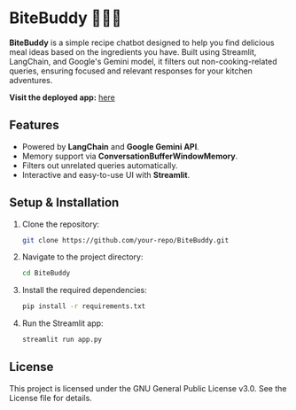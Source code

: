 # BiteBuddy 🧑🏻‍🍳

**BiteBuddy** is a simple recipe chatbot designed to help you find delicious meal ideas based on the ingredients you have. Built using Streamlit, LangChain, and Google's Gemini model, it filters out non-cooking-related queries, ensuring focused and relevant responses for your kitchen adventures.

**Visit the deployed app:** [here](https://bitebuddy-bhuman.streamlit.app/)

## Features
- Powered by **LangChain** and **Google Gemini API**.
- Memory support via **ConversationBufferWindowMemory**.
- Filters out unrelated queries automatically.
- Interactive and easy-to-use UI with **Streamlit**.

## Setup & Installation
1. Clone the repository:
   ```bash
   git clone https://github.com/your-repo/BiteBuddy.git
2. Navigate to the project directory:
   ```bash
   cd BiteBuddy
3. Install the required dependencies:
   ```bash
   pip install -r requirements.txt
4. Run the Streamlit app:
   ```bash
   streamlit run app.py

## License
This project is licensed under the GNU General Public License v3.0. See the License file for details.
